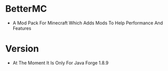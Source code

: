 # BetterMC
- A Mod Pack For Minecraft Which Adds Mods To Help Performance And Features
# Version
- At The Moment It Is Only For Java Forge 1.8.9
